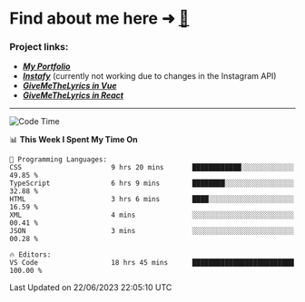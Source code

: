 # Find about me here ➜ [🧑](https://pauabella.dev)

### Project links:
- ***[My Portfolio](https://pauabella.dev)***
- ***[Instafy](https://instafy.me)*** (currently not working due to changes in the Instagram API)
- ***[GiveMeTheLyrics in Vue](https://lyrics.pauabella.dev)***
- ***[GiveMeTheLyrics in React](https://pauabella.dev/GiveMeTheLyrics)***

---
<!--START_SECTION:waka-->
![Code Time](http://img.shields.io/badge/Code%20Time-2%2C257%20hrs%2039%20mins-blue)

📊 **This Week I Spent My Time On** 

```text
💬 Programming Languages: 
CSS                      9 hrs 20 mins       ████████████░░░░░░░░░░░░░   49.85 % 
TypeScript               6 hrs 9 mins        ████████░░░░░░░░░░░░░░░░░   32.88 % 
HTML                     3 hrs 6 mins        ████░░░░░░░░░░░░░░░░░░░░░   16.59 % 
XML                      4 mins              ░░░░░░░░░░░░░░░░░░░░░░░░░   00.41 % 
JSON                     3 mins              ░░░░░░░░░░░░░░░░░░░░░░░░░   00.28 % 

🔥 Editors: 
VS Code                  18 hrs 45 mins      █████████████████████████   100.00 % 
```


 Last Updated on 22/06/2023 22:05:10 UTC
<!--END_SECTION:waka-->
